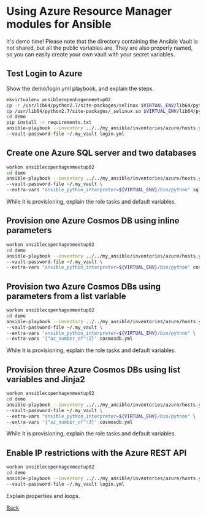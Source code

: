 # Using Azure Resource Manager modules for Ansible

It's demo time! Please note that the directory containing the Ansible Vault is not shared, but all the public variables are. They are also properly named, so you can easily create your own vault with your secret variables.

## Test Login to Azure

Show the demo/login.yml playbook, and explain the steps.

```bash
mkvirtualenv ansiblecopenhagenmeetup02
cp -r /usr/lib64/python2.7/site-packages/selinux $VIRTUAL_ENV/lib64/python2.7/site-packages
cp /usr/lib64/python2.7/site-packages/_selinux.so $VIRTUAL_ENV/lib64/python2.7/site-packages
cd demo
pip install -r requirements.txt
ansible-playbook --inventory ../../my_ansible/inventories/azure/hosts.yml \
--vault-password-file ~/.my_vault login.yml
```

## Create one Azure SQL server and two databases

```bash
workon ansiblecopenhagenmeetup02
cd demo
ansible-playbook --inventory ../../my_ansible/inventories/azure/hosts.yml \
--vault-password-file ~/.my_vault \
--extra-vars "ansible_python_interpreter=${VIRTUAL_ENV}/bin/python" sql.yml
```

While it is provisioning, explain the role tasks and default variables.

## Provision one Azure Cosmos DB using inline parameters

```bash
workon ansiblecopenhagenmeetup02
cd demo
ansible-playbook --inventory ../../my_ansible/inventories/azure/hosts.yml \
--vault-password-file ~/.my_vault \
--extra-vars "ansible_python_interpreter=${VIRTUAL_ENV}/bin/python" cosmosdb.yml
```

## Provision two Azure Cosmos DBs using parameters from a list variable

```bash
workon ansiblecopenhagenmeetup02
cd demo
ansible-playbook --inventory ../../my_ansible/inventories/azure/hosts.yml \
--vault-password-file ~/.my_vault \
--extra-vars "ansible_python_interpreter=${VIRTUAL_ENV}/bin/python" \
--extra-vars '{"az_number_of":2}' cosmosdb.yml
```

While it is provisioning, explain the role tasks and default variables.

## Provision three Azure Cosmos DBs using list variables and Jinja2

```bash
workon ansiblecopenhagenmeetup02
cd demo
ansible-playbook --inventory ../../my_ansible/inventories/azure/hosts.yml \
--vault-password-file ~/.my_vault \
--extra-vars "ansible_python_interpreter=${VIRTUAL_ENV}/bin/python" \
--extra-vars '{"az_number_of":3}' cosmosdb.yml
```

While it is provisioning, explain the role tasks and default variables.

## Enable IP restrictions with the Azure REST API

```bash
workon ansiblecopenhagenmeetup02
cd demo
ansible-playbook --inventory ../../my_ansible/inventories/azure/hosts.yml \
--vault-password-file ~/.my_vault login.yml
```

Explain properties and loops.

[Back](README.md)
